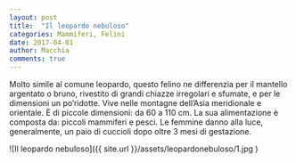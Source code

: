 ```yaml
---
layout: post
title:  "Il leopardo nebuloso"
categories: Mammiferi, Felini
date: 2017-04-01
author: Macchia
comments: true
---
```

Molto simile al comune leopardo, questo felino ne differenzia per il mantello argentato o bruno, rivestito di grandi chiazze irregolari e sfumate, e per le dimensioni un po’ridotte.
Vive nelle montagne dell’Asia meridionale e orientale.
È di piccole dimensioni: da 60 a 110 cm.
La sua alimentazione è composta da: piccoli mammiferi e pesci.
Le femmine danno alla luce, generalmente, un paio di cuccioli dopo oltre 3 mesi di gestazione.


![Il leopardo nebuloso]({{ site.url }}/assets/leopardonebuloso/1.jpg )
